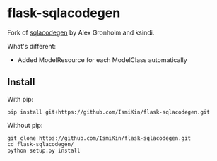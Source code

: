 # flask-sqlacodegen

Fork of [sqlacodegen](https://github.com/ksindi/flask-sqlacodegen) by Alex Gronholm and ksindi.

What's different:

* Added ModelResource for each ModelClass automatically


## Install

With pip:
```
pip install git+https://github.com/IsmiKin/flask-sqlacodegen.git
```

Without pip:
```
git clone https://github.com/IsmiKin/flask-sqlacodegen.git
cd flask-sqlacodegen/
python setup.py install
```
